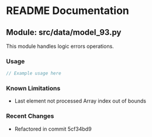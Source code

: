 # README Documentation

## Module: src/data/model_93.py

This module handles logic errors operations.

### Usage

```java
// Example usage here
```

### Known Limitations

- Last element not processed Array index out of bounds

### Recent Changes

- Refactored in commit 5cf34bd9
